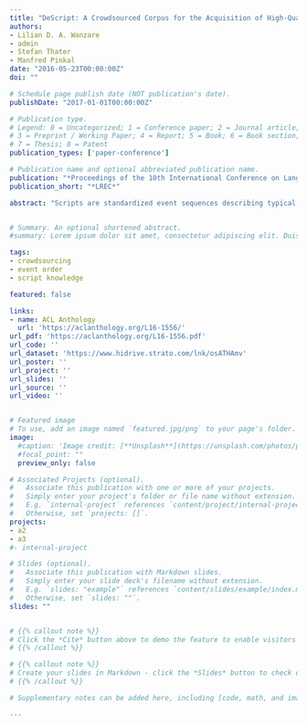 ```yaml
---
title: "DeScript: A Crowdsourced Corpus for the Acquisition of High-Quality Script Knowledge"
authors:
- Lilian D. A. Wanzare
- admin
- Stefan Thater
- Manfred Pinkal
date: "2016-05-23T00:00:00Z"
doi: ""

# Schedule page publish date (NOT publication's date).
publishDate: "2017-01-01T00:00:00Z"

# Publication type.
# Legend: 0 = Uncategorized; 1 = Conference paper; 2 = Journal article;
# 3 = Preprint / Working Paper; 4 = Report; 5 = Book; 6 = Book section;
# 7 = Thesis; 8 = Patent
publication_types: ['paper-conference']

# Publication name and optional abbreviated publication name.
publication: "*Proceedings of the 10th International Conference on Language Resources and Evaluation*"
publication_short: "*LREC*"

abstract: "Scripts are standardized event sequences describing typical everyday activities, which play an important role in the computational modeling of cognitive abilities (in particular for natural language processing). We present a large-scale crowdsourced collection of explicit linguistic descriptions of script-specific event sequences (40 scenarios with 100 sequences each). The corpus is enriched with crowdsourced alignment annotation on a subset of the event descriptions, to be used in future work as seed data for automatic alignment of event descriptions (for example via clustering). The event descriptions to be aligned were chosen among those expected to have the strongest corrective effect on the clustering algorithm. The alignment annotation was evaluated against a gold standard of expert annotators. The resulting database of partially-aligned script-event descriptions provides a sound empirical basis for inducing high-quality script knowledge, as well as for any task involving alignment and paraphrase detection of events"


# Summary. An optional shortened abstract.
#summary: Lorem ipsum dolor sit amet, consectetur adipiscing elit. Duis posuere tellus ac convallis placerat. Proin tincidunt magna sed ex sollicitudin condimentum.

tags:
- crowdsourcing
- event order
- script knowledge

featured: false

links:
- name: ACL Anthology
  url: 'https://aclanthology.org/L16-1556/'
url_pdf: 'https://aclanthology.org/L16-1556.pdf'
url_code: ''
url_dataset: 'https://www.hidrive.strato.com/lnk/osATHAmv'
url_poster: ''
url_project: ''
url_slides: ''
url_source: ''
url_video: ''


# Featured image
# To use, add an image named `featured.jpg/png` to your page's folder.
image:
  #caption: 'Image credit: [**Unsplash**](https://unsplash.com/photos/pLCdAaMFLTE)'
  #focal_point: ""
  preview_only: false

# Associated Projects (optional).
#   Associate this publication with one or more of your projects.
#   Simply enter your project's folder or file name without extension.
#   E.g. `internal-project` references `content/project/internal-project/index.md`.
#   Otherwise, set `projects: []`.
projects: 
- a2
- a3
#- internal-project

# Slides (optional).
#   Associate this publication with Markdown slides.
#   Simply enter your slide deck's filename without extension.
#   E.g. `slides: "example"` references `content/slides/example/index.md`.
#   Otherwise, set `slides: ""`.
slides: ""


# {{% callout note %}}
# Click the *Cite* button above to demo the feature to enable visitors to import publication metadata into their reference management software.
# {{% /callout %}}

# {{% callout note %}}
# Create your slides in Markdown - click the *Slides* button to check out the example.
# {{% /callout %}}

# Supplementary notes can be added here, including [code, math, and images](https://wowchemy.com/docs/writing-markdown-latex/).

---
```


